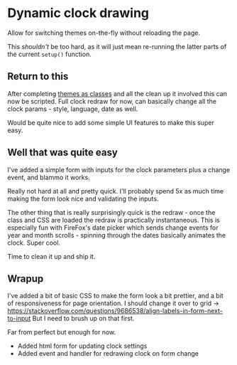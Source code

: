 Dynamic clock drawing
=====================

Allow for switching themes on-the-fly without reloading the page.

This *shouldn't* be too hard, as it will just mean re-running the latter parts of the current `setup()` function.


Return to this
--------------

After completing [themes as classes](<[done]/23 - themes as classes.md>) and all the clean up it involved this can now be scripted.
Full clock redraw for now, can basically change all the clock params - style, language, date as well.

Would be quite nice to add some simple UI features to make this super easy.


Well that was quite easy
------------------------

I've added a simple form with inputs for the clock parameters plus a change event, and blammo it works.

Really not hard at all and pretty quick.
I'll probably spend 5x as much time making the form look nice and validating the inputs.

The other thing that is really surprisingly quick is the redraw - once the class and CSS are loaded the redraw is practically instantaneous.
This is especially fun with FireFox's date picker which sends change events for year and month scrolls - spinning through the dates basically animates the clock.
Super cool.

Time to clean it up and ship it.


Wrapup
------

I've added a bit of basic CSS to make the form look a bit prettier, and a bit of responsiveness for page orientation.
I should change it over to grid -> https://stackoverflow.com/questions/9686538/align-labels-in-form-next-to-input
But I need to brush up on that first.

Far from perfect but enough for now.

* Added html form for updating clock settings
* Added event and handler for redrawing clock on form change

